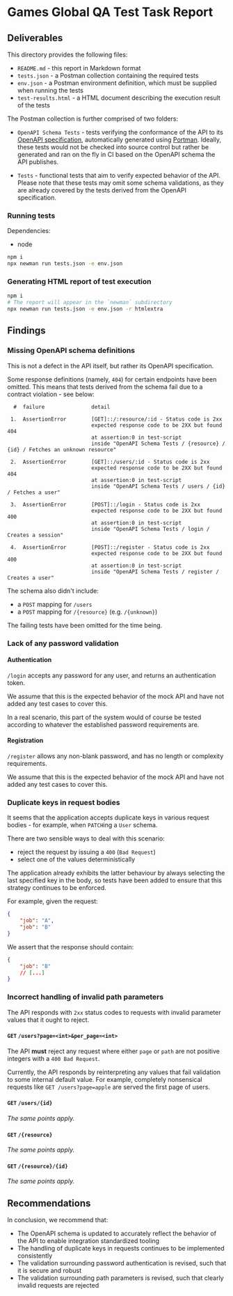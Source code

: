 # Games Global QA Test Task Report

## Deliverables

This directory provides the following files:
- `README.md` - this report in Markdown format
- `tests.json` - a Postman collection containing the required tests
- `env.json` - a Postman environment definition, which must be supplied when running the tests
- `test-results.html` - a HTML document describing the execution result of the tests

The Postman collection is further comprised of two folders:

- `OpenAPI Schema Tests` - tests verifying the conformance of the API to its [OpenAPI specification](https://reqres.in/api-docs/swagger-ui-init.js), automatically generated using [Portman](https://github.com/apideck-libraries/portman). Ideally, these tests would not be checked into source control but rather be generated and ran on the fly in CI based on the OpenAPI schema the API publishes.

- `Tests` - functional tests that aim to verify expected behavior of the API. Please note that these tests may omit some schema validations, as they are already covered by the tests derived from the OpenAPI specification.

### Running tests

Dependencies:

- node

```sh
npm i
npx newman run tests.json -e env.json
```

### Generating HTML report of test execution

```sh
npm i
# The report will appear in the `newman` subdirectory
npx newman run tests.json -e env.json -r htmlextra
```

## Findings

### Missing OpenAPI schema definitions

This is not a defect in the API itself, but rather its OpenAPI specification.

Some response definitions (namely, `404`) for certain endpoints have been omitted. This means that
tests derived from the schema fail due to a contract violation - see below:

```
  #  failure               detail                                                                              
                                                                                                               
 1.  AssertionError        [GET]::/:resource/:id - Status code is 2xx                                          
                           expected response code to be 2XX but found 404                                      
                           at assertion:0 in test-script                                                       
                           inside "OpenAPI Schema Tests / {resource} / {id} / Fetches an unknown resource"     
                                                                                                               
 2.  AssertionError        [GET]::/users/:id - Status code is 2xx                                              
                           expected response code to be 2XX but found 404                                      
                           at assertion:0 in test-script                                                       
                           inside "OpenAPI Schema Tests / users / {id} / Fetches a user"                       
                                                                                                               
 3.  AssertionError        [POST]::/login - Status code is 2xx                                                 
                           expected response code to be 2XX but found 400                                      
                           at assertion:0 in test-script                                                       
                           inside "OpenAPI Schema Tests / login / Creates a session"                           
                                                                                                               
 4.  AssertionError        [POST]::/register - Status code is 2xx                                              
                           expected response code to be 2XX but found 400                                      
                           at assertion:0 in test-script                                                       
                           inside "OpenAPI Schema Tests / register / Creates a user"                           
```

The schema also didn't include:

- a `POST` mapping for `/users`
- a `POST` mapping for `/{resource}` (e.g. `/{unknown}`)

The failing tests have been omitted for the time being.

### Lack of any password validation

#### Authentication

`/login` accepts any password for any user, and returns an authentication token.

We assume that this is the expected behavior of the mock API and have not added any test cases to cover this.

In a real scenario, this part of the system would of course be tested according to whatever the established password
requirements are.

#### Registration

`/register` allows any non-blank password, and has no length or complexity requirements.

We assume that this is the expected behavior of the mock API and have not added any test cases to cover this.

### Duplicate keys in request bodies

It seems that the application accepts duplicate keys in various request bodies - for example, when `PATCH`ing a `User` schema.

There are two sensible ways to deal with this scenario:
- reject the request by issuing a `400` (`Bad Request`)
- select one of the values deterministically

The application already exhibits the latter behaviour by always selecting the last specified key in the body,
so tests have been added to ensure that this strategy continues to be enforced.

For example, given the request:

```json
{
    "job": "A",
    "job": "B"
}
```

We assert that the response should contain:

```json
{
    "job": "B"
    // [...]
}
```

### Incorrect handling of invalid path parameters

The API responds with `2xx` status codes to requests with invalid parameter values that it ought to reject.

#### `GET` `/users?page=<int>&per_page=<int>`

The API **must** reject any request where either `page` or `path` are not positive integers with a `400 Bad Request`.

Currently, the API responds by reinterpreting any values that fail validation to some internal default value.
For example, completely nonsensical requests like `GET /users?page=apple` are served the first page of users.

#### `GET` `/users/{id}`

*The same points apply.*

#### `GET` `/{resource}`

*The same points apply.*

#### `GET` `/{resource}/{id}`

*The same points apply.*


## Recommendations

In conclusion, we recommend that:

- The OpenAPI schema is updated to accurately reflect the behavior of the API to enable integration standardized tooling
- The handling of duplicate keys in requests continues to be implemented consistently
- The validation surrounding password authentication is revised, such that it is secure and robust
- The validation surrounding path parameters is revised, such that clearly invalid requests are rejected

